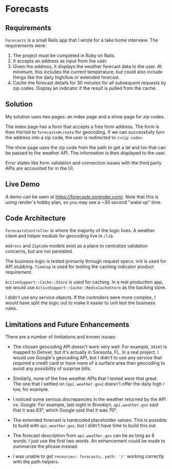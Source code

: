 # Forecasts

## Requirements
`Forecasts` is a small Rails app that I wrote for a take home interview. The requirements were:
1. The project must be completed in Ruby on Rails.
2. It accepts an address as input from the user.
3. Given the address, it displays the weather forecast data to the user.
   At minimum, this includes the current temperature, but could also include things like the daily high/low or extended forecast.
4. Cache the forecast details for 30 minutes for all subsequent requests by zip codes.
   Display an indicator if the result is pulled from the cache. 

## Solution
My solution uses two pages: an index page and a show page for zip codes.

The index page has a form that accepts a free form address.
The form is then `POST`ed to `forecasts#create` for geocoding. If we can
successfully turn the address into a zip code, the user is redirected to `/<zip code>`.

The show page uses the zip code from the path to get a lat and lon that can be passed
to the weather API. The information is then displayed to the user.

Error states like form validation and connection issues with the third party APIs
are accounted for in the UI.

## Live Demo
A demo can be seen at https://forecasts.onrender.com/. Note that this is using render's
hobby plan, so you may see a ~30 second "wake up" time.

## Code Architecture

`ForecastsController` is where the majority of the logic lives. A weather client and
helper module for geocoding live in `/lib`.

`Address` and `ZipCode` models exist as a place to centralize validation concerns, but are
not persisted.

The business logic is tested primarily through request specs. `VCR` is used
for API stubbing. `TimeCop` is used for testing the caching indicator product requirement.

`ActiveSupport::Cache::Store` is used for caching. In a real production app,
we would use `ActiveSupport::Cache::RedisCacheStore` as the backing store.

I didn't use any service objects. If the controllers were more complex, I would have
split the logic out to make it easier to unit test the business rules. 

## Limitations and Future Enhancements

There are a number of limitations and known issues:

* The chosen geocoding API doesn't work very well. For example, `34343` is mapped
  to Denver, but it's actually in Sarasota, FL. In a real project, I would use
  Google's geocoding API, but I didn't to use any service that required a credit
  card or have more of a surface area than geocoding to avoid any possibility of surprise bills.

* Similarly, none of the free weather APIs that I tested were that great. The one
  that I settled on (`api.weather.gov`) doesn't offer the daily high / low, for example.

* I noticed some serious discrepancies in the weather returned by the API vs. Google. For example,
  last night in Brooklyn, `api.weather.gov` said that it was 63°, which Google said that it was 70°.
  
* The extended forecast is hardcoded placeholder values. This is possible to build with
  `api.weather.gov`, but I didn't have time to build this out.

* The forecast description from `api.weather.gov` can be as long as 8 words. I just
  use the first two words. An enhancement could be made to summarize the phrase instead.
  
* I was unable to get `resources: forecasts, path: '/'` working correctly with the
  path helpers.